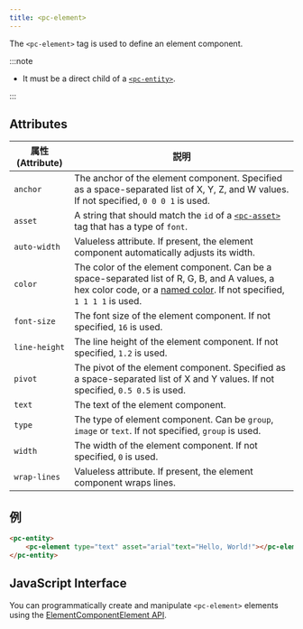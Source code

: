 ```yaml
---
title: <pc-element>
---
```


The `<pc-element>` tag is used to define an element component.

:::note

* It must be a direct child of a [`<pc-entity>`](pc-entity.md).

:::

## Attributes

| 属性 (Attribute) | 説明 |
| --- | --- |
| `anchor` | The anchor of the element component. Specified as a space-separated list of X, Y, Z, and W values. If not specified, `0 0 0 1` is used. |
| `asset` | A string that should match the `id` of a [`<pc-asset>`](pc-asset.md) tag that has a type of `font`. |
| `auto-width` | Valueless attribute. If present, the element component automatically adjusts its width. |
| `color` | The color of the element component. Can be a space-separated list of R, G, B, and A values, a hex color code, or a [named color](https://github.com/playcanvas/web-components/blob/main/src/colors.ts). If not specified, `1 1 1 1` is used. |
| `font-size` | The font size of the element component. If not specified, `16` is used. |
| `line-height` | The line height of the element component. If not specified, `1.2` is used. |
| `pivot` | The pivot of the element component. Specified as a space-separated list of X and Y values. If not specified, `0.5 0.5` is used. |
| `text` | The text of the element component. |
| `type` | The type of element component. Can be `group`, `image` or `text`. If not specified, `group` is used. |
| `width` | The width of the element component. If not specified, `0` is used. |
| `wrap-lines` | Valueless attribute. If present, the element component wraps lines. |

## 例

```html
<pc-entity>
    <pc-element type="text" asset="arial"text="Hello, World!"></pc-element>
</pc-entity>
```

## JavaScript Interface

You can programmatically create and manipulate `<pc-element>` elements using the [ElementComponentElement API](https://api.playcanvas.com/classes/EngineWebComponents.ElementComponentElement.html).
